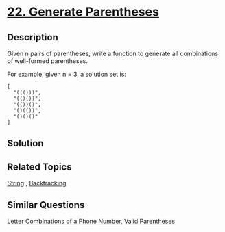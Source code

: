 # [22. Generate Parentheses](https://leetcode.com/problems/generate-parentheses)

## Description

Given n pairs of parentheses, write a function to generate all combinations of well-formed parentheses.

For example, given n = 3, a solution set is:

```
[
  "((()))",
  "(()())",
  "(())()",
  "()(())",
  "()()()"
]
```

## Solution



## Related Topics

[String](https://leetcode.com/tag/string/) , [Backtracking](https://leetcode.com/tag/backtracking/) 

## Similar Questions

[Letter Combinations of a Phone Number](https://leetcode.com/problems/letter-combinations-of-a-phone-number/), [Valid Parentheses](https://leetcode.com/problems/valid-parentheses/)
